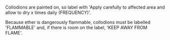 Collodions are painted on, so label with 'Apply carefully to affected area and allow to dry x times daily (FREQUENCY)'.

Because ether is dangerously flammable, collodions must be labelled 'FLAMMABLE' and, if there is room on the label, 'KEEP AWAY FROM FLAME'.
